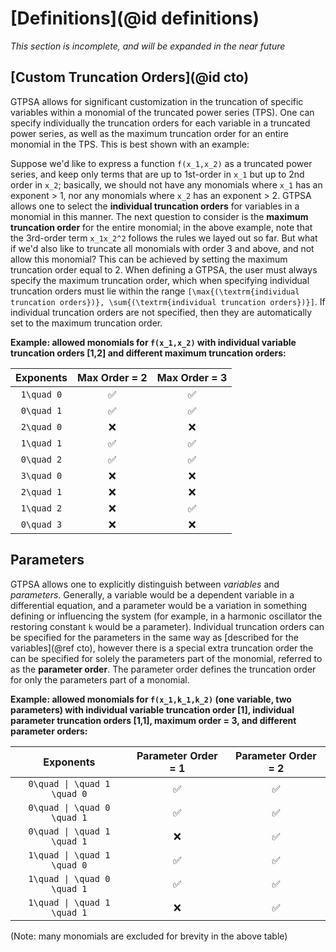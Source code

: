 # [Definitions](@id definitions)
*This section is incomplete, and will be expanded in the near future*

## [Custom Truncation Orders](@id cto)
GTPSA allows for significant customization in the truncation of specific variables within a monomial of the truncated power series (TPS). One can specify individually the truncation orders for each variable in a truncated power series, as well as the maximum truncation order for an entire monomial in the TPS. This is best shown with an example:

Suppose we'd like to express a function ``f(x_1,x_2)`` as a truncated power series, and keep only terms that are up to 1st-order in ``x_1`` but up to 2nd order in ``x_2``; basically, we should not have any monomials where ``x_1`` has an exponent > 1, nor any monomials where ``x_2`` has an exponent > 2. GTPSA allows one to select the **individual truncation orders** for variables in a monomial in this manner. The next question to consider is the **maximum truncation order** for the entire monomial; in the above example, note that the 3rd-order term ``x_1x_2^2`` follows the rules we layed out so far. But what if we'd also like to truncate all monomials with order 3 and above, and not allow this monomial? This can be achieved by setting the maximum truncation order equal to 2. When defining a GTPSA, the user must always specify the maximum truncation order, which when specifying individual truncation orders must lie within the range ``[\max{(\textrm{individual truncation orders})}, \sum{(\textrm{individual truncation orders})}]``. If individual truncation orders are not specified, then they are automatically set to the maximum truncation order.

**Example: allowed monomials for ``f(x_1,x_2)`` with individual variable truncation orders [1,2] and different maximum truncation orders:**

| Exponents | Max Order = 2 | Max Order = 3 |
| :-------: | :-----------: | :-----------: |
|  ``1\quad 0``  |       ✅      |       ✅      |
|  ``0\quad 1``  |       ✅      |       ✅      |
|  ``2\quad 0``  |       ❌      |       ❌      |
|  ``1\quad 1``  |       ✅      |       ✅      |
|  ``0\quad 2``  |       ✅      |       ✅      |
|  ``3\quad 0``  |       ❌      |       ❌      |
|  ``2\quad 1``  |       ❌      |       ❌      |
|  ``1\quad 2``  |       ❌      |       ✅      |
|  ``0\quad 3``  |       ❌      |       ❌      |


## Parameters
GTPSA allows one to explicitly distinguish between *variables* and *parameters*. Generally, a variable would be a dependent variable in a differential equation, and a parameter would be a variation in something defining or influencing the system (for example, in a harmonic oscillator the restoring constant ``k`` would be a parameter). Individual truncation orders can be specified for the parameters in the same way as [described for the variables](@ref cto), however there is a special extra truncation order the can be specified for solely the parameters part of the monomial, referred to as the **parameter order**. The parameter order defines the truncation order for only the parameters part of a monomial. 

**Example: allowed monomials for ``f(x_1,k_1,k_2)`` (one variable, two parameters) with individual variable truncation order [1], individual parameter truncation orders [1,1], maximum order = 3, and different parameter orders:**

| Exponents | Parameter Order = 1 | Parameter Order = 2 |
| :-------: | :-----------: | :-----------: |
|  ``0\quad \| \quad 1 \quad 0``  |       ✅      |       ✅      |
|  ``0\quad \| \quad 0 \quad 1``  |       ✅      |       ✅      |
|  ``0\quad \| \quad 1 \quad 1``  |       ❌      |       ✅      |
|  ``1\quad \| \quad 1 \quad 0``  |       ✅      |       ✅      |
|  ``1\quad \| \quad 0 \quad 1``  |       ✅      |       ✅      |
|  ``1\quad \| \quad 1 \quad 1``  |       ❌      |       ✅      |
(Note: many monomials are excluded for brevity in the above table)
